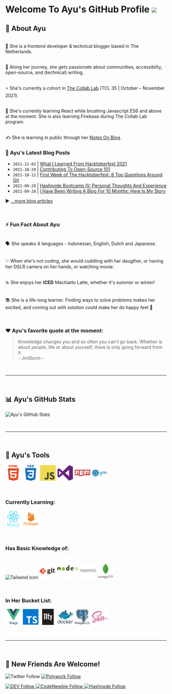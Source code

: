# Welcome To Ayu's GitHub Profile <img src="https://raw.githubusercontent.com/MartinHeinz/MartinHeinz/master/wave.gif" width="40px">

## :woman: About Ayu
<br>:raising_hand: She is a frontend developer & technical blogger based in The Netherlands.

<br>:car: Along her journey, she gets passionate about communities, accessibilty, open-source, and (technical) writing.

<br>:star: She's currently a cohort in  [The Collab Lab](https://the-collab-lab.codes/who-we-are/) (TCL 35 | October – November 2021).

<br>🌱 She's currently learning React while brushing Javascript ES6 and above at the moment. She is also learning Firebase during The Collab Lab program.

<br> ✍ She is learning in public through her [Notes On Blog](https://adiati.com/).

### 📰 Ayu's Latest Blog Posts

<!-- BLOG-POST-LIST:START -->
- `2021-11-02` | [What I Learned From Hacktoberfest 2021](https://adiati.com/what-i-learned-from-hacktoberfest-2021)  
- `2021-10-29` | [Contributing To Open-Source 101](https://adiati.com/contributing-to-open-source-101)  
- `2021-10-12` | [First Week of The Hacktoberfest: 8 Top Questions Around Git](https://adiati.com/first-week-of-the-hacktoberfest-8-top-questions-around-git)  
- `2021-09-29` | [Hashnode Bootcamp IV: Personal Thoughts And Experience](https://adiati.com/hashnode-bootcamp-iv-personal-thoughts-and-experience)  
- `2021-09-28` | [I Have Been Writing A Blog For 10 Months: Here Is My Story](https://adiati.com/i-have-been-writing-a-blog-for-10-months-here-is-my-story)  

<!-- BLOG-POST-LIST:END -->

▶ [...more blog articles](https://adiati.com)


<br>

### ⚡ Fun Fact About Ayu
<br>🗣 She speaks 4 languages - Indonesian, English, Dutch and Japanese.

<br>:sparkles: When she's not coding, she would cuddling with her daugther, or having her DSLR camera on her hands, or watching movie.

<br>☕ She enjoys her **ICED** Machiatto Latte, whether it's summer or winter!

<br>📚 She is a life-long learner. Finding ways to solve problems makes her excited, and coming out with solution could make her do happy feet :penguin:

<br>

### ❤ Ayu's favorite quote at the moment:
> Knowledge changes you and so often you can't go back.
> Whether is about people, life or about yourself, there is only going forward from it.
<br><em>- JmStorm -</em>

<br>

---

<br>

## :bar_chart: Ayu's GitHub Stats

![Ayu's GitHub Stats](https://github-readme-stats.vercel.app/api/?username=adiati98&count_private=true&theme=tokyonight&showicons=true)

<br>

---

<br>

## :hammer: Ayu's Tools

<img src="https://github.com/devicons/devicon/blob/master/icons/html5/html5-plain-wordmark.svg" alt="HTML icon" width="50" height="50"> <img src="https://github.com/devicons/devicon/blob/master/icons/css3/css3-plain-wordmark.svg" alt="CSS icon" width="50" height="50"> <img src="https://github.com/devicons/devicon/blob/master/icons/javascript/javascript-original.svg" alt="JS icon" width="50" height="50"> <img src="https://github.com/devicons/devicon/blob/master/icons/visualstudio/visualstudio-plain.svg" alt="Visual Studio icon" width="50" height="50"> <img src="https://github.com/devicons/devicon/blob/master/icons/npm/npm-original-wordmark.svg" alt="NPM icon" width="50" height="50"> <img src="https://github.com/devicons/devicon/blob/master/icons/yarn/yarn-original-wordmark.svg" alt="Yarn icon" width="50" height="50">

<br>

### Currently Learning:
<img src="https://github.com/devicons/devicon/blob/master/icons/react/react-original-wordmark.svg" alt="React icon" width="50" height="50"> <img src="https://github.com/devicons/devicon/blob/master/icons/firebase/firebase-plain-wordmark.svg" alt="Firebase icon" width="50" height="50"> 

<br>

### Has Basic Knowledge of:
<img src="https://www.vectorlogo.zone/logos/tailwindcss/tailwindcss-icon.svg" alt="Tailwind icon" width="50" height="50"> <img src="https://github.com/devicons/devicon/blob/master/icons/git/git-original-wordmark.svg" alt="Git icon" width="50" height="50"> <img src="https://github.com/devicons/devicon/blob/master/icons/nodejs/nodejs-original-wordmark.svg" alt="NodeJS icon" width="70" height="70"> <img src="https://github.com/devicons/devicon/blob/master/icons/express/express-original-wordmark.svg" alt="Express icon" width="50" height="50"> <img src="https://github.com/devicons/devicon/blob/master/icons/mongodb/mongodb-original-wordmark.svg" alt="MongoDB icon" width="50" height="50"> 

<br>

### In Her Bucket List:
<img src="https://github.com/devicons/devicon/blob/master/icons/vuejs/vuejs-original-wordmark.svg" alt="Vue icon" width="50" height="50"> <img src="https://github.com/devicons/devicon/blob/master/icons/typescript/typescript-original.svg" alt="Typescript icon" width="50" height="50"> <img src="https://github.com/devicons/devicon/blob/master/icons/eleventy/eleventy-original.svg" alt="Eleventy icon" width="50" height="50"> <img src="https://github.com/devicons/devicon/blob/master/icons/docker/docker-original-wordmark.svg" alt="Docker icon" width="50" height="50"> <img src="https://github.com/devicons/devicon/blob/master/icons/postgresql/postgresql-original-wordmark.svg" alt="PostgresQL icon" width="50" height="50"> <img src="https://github.com/devicons/devicon/blob/master/icons/sass/sass-original.svg" alt="Sass icon" width="50" height="50"> 

<br>

---

<br>

## 🤩 New Friends Are Welcome!

![Twitter Follow](https://img.shields.io/twitter/follow/AdiatiAyu?color=%23FF7308&label=Let%27s%20connect%20on%20Twitter%21%20&style=for-the-badge) <a href="https://dev.to/adiatiayu">
![Polywork Follow](https://img.shields.io/badge/Let's%20connect%20on-POLYWORK-582be8?style=for-the-badge)<a href="https://www.polywork.com/adiatiayu">
  
![DEV Follow](https://img.shields.io/badge/Let's%20connect%20on-DEV-000?style=for-the-badge)<a href="https://dev.to/adiatiayu">
![CodeNewbie Follow](https://img.shields.io/badge/Let's%20connect%20on-CODENEWBIE-6bd80b?style=for-the-badge)<a href="https://community.codenewbie.org/adiatiayu">
![Hashnode Follow](https://img.shields.io/badge/Let's%20connect%20on-HASHNODE-2962ff?style=for-the-badge)<a href="https://hashnode.com/@ayuadiati">


